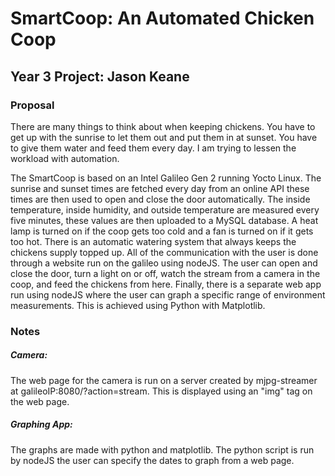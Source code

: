 # SmartCoop: An Automated Chicken Coop
## Year 3 Project: Jason Keane

### Proposal
There are many things to think about when keeping chickens. You have to get up with the sunrise to let them out and put them in at sunset. You have to give them water and feed them every day. I am trying to lessen the workload with automation.

The SmartCoop is based on an Intel Galileo Gen 2 running Yocto Linux. The sunrise and sunset times are fetched every day from an online API these times are then used to open and close the door automatically. The inside temperature, inside humidity, and outside temperature are measured every five minutes, these values are then uploaded to a MySQL database.  A heat lamp is turned on if the coop gets too cold and a fan is turned on if it gets too hot.
There is an automatic watering system that always keeps the chickens supply topped up.
All of the communication with the user is done through a website run on the galileo using nodeJS. The user can open and close the door, turn a light on or off, watch the stream from a camera in the coop, and feed the chickens from here.
Finally, there is a separate web app run using nodeJS where the user can graph a specific range of environment measurements. This is achieved using Python with Matplotlib.



### Notes
##### Camera:
The web page for the camera is run on a server created by mjpg-streamer at galileoIP:8080/?action=stream. This is displayed using an "img" tag on the web page.

##### Graphing App:
The graphs are made with python and matplotlib. The python script is run by nodeJS the user can specify the dates to graph from a web page.
